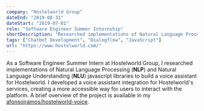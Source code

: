 ```yaml
---
company: "Hostelworld Group"
dateEnd: "2019-08-31"
dateStart: "2019-07-01"
role: "Software Engineer Summer Internship"
shortDescription: "Researched implementations of Natural Language Processing (NLP) and Natural Language Understanding (NLU) javascript libraries to build a voice assistant for Hostelworld."
tags: ["Chatbot Development", "Dialogflow", "JavaScript"]
url: "https://www.hostelworld.com/"
---
```


As a Software Engineer Summer Intern at Hostelworld Group, I researched implementations of Natural Language Processing (**NLP**) and Natural Language Understanding (**NLU**) javascript libraries to build a voice assistant for Hostelworld. I developed a voice assistant integration for Hostelworld's services, creating a more accessible way for users to interact with the platform. A brief overview of the project is available in my [afonsojramos/hostelworld-voice](https://github.com/afonsojramos/hostelworld-voice).
